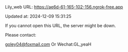 Lily_web URL: https://ae6d-61-165-102-156.ngrok-free.app

Updated at: 2024-12-09 15:31:25

If you cannot open this URL, the server might be down.

Please contact: 

goley04@foxmail.com Or Wechat:GL_yeaH